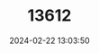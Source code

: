 ---
title: "13612"
category: "Mogurnda orientalis"
draft: false
date: 2024-02-22 13:03:50
languages:
  English: ["Eastern Mogurnda"]
---